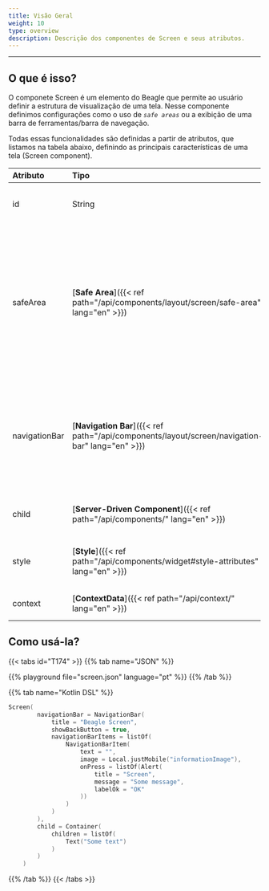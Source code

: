 ```yaml
---
title: Visão Geral
weight: 10
type: overview
description: Descrição dos componentes de Screen e seus atributos.
---
```


---

## O que é isso?

O componete Screen é um elemento do Beagle que permite ao usuário definir a estrutura de visualização de uma tela. Nesse componente definimos configurações como o uso de *`safe areas`* ou a exibição de uma barra de ferramentas/barra de navegação.

Todas essas funcionalidades são definidas a partir de atributos, que listamos na tabela abaixo, definindo as principais características de uma tela (Screen component).

| **Atributo**  | **Tipo** | Obrigatório | **Definição** |
| :------------ | :------- | :---------: | :------------ |
| id            | String | | Atributo que identifica uma tela em uma aplicação |
| safeArea      | [**Safe Area**]({{< ref path="/api/components/layout/screen/safe-area" lang="en" >}}) | | Ative Áreas seguras para ajudar a colocar visualizações na parte visível da interface geral. Por padrão, não está habilitado e não restringirá a consideração de nenhuma área segura. |
| navigationBar | [**Navigation Bar**]({{< ref path="/api/components/layout/screen/navigation-bar" lang="en" >}}) | | Permite que alguns detalhes da Barra de Navegação sejam definidos, como Botão Voltar e Itens da Barra de Navegação |
| child         | [**Server-Driven Component**]({{< ref path="/api/components/" lang="en" >}}) | ✓ | Recebe uma lista de componentes do Beagle. |
| style         | [**Style**]({{< ref path="/api/components/widget#style-attributes" lang="en" >}}) | | Fornecer opções de personalização visual para a `tela` |
| context       | [**ContextData**]({{< ref path="/api/context/" lang="en" >}}) | | Cria um *Dados de Contexto* para uma Tela. |

## Como usá-la?

{{< tabs id="T174" >}}
{{% tab name="JSON" %}}

<!-- json-playground:screen.json
{
  "_beagleComponent_" : "beagle:screenComponent",
  "navigationBar" : {
    "title" : "Beagle Screen",
    "showBackButton" : true,
    "navigationBarItems" : [ {
      "_beagleComponent_" : "beagle:navigationBarItem",
      "text" : "",
      "image" : {
        "_beagleImagePath_" : "local",
        "mobileId" : "informationImage"
      },
      "onPress" : [{
        "_beagleAction_" : "beagle:alert",
        "title" : "Screen",
        "message" : "Some message",
        "labelOk" : "OK"
      }]
    } ]
  },
  "child" : {
    "_beagleComponent_" : "beagle:container",
    "children" : [ {
      "_beagleComponent_" : "beagle:text",
      "text" : "Some text"
    } ]
  }
}
-->

{{% playground file="screen.json" language="pt" %}}
{{% /tab %}}

{{% tab name="Kotlin DSL" %}}

```kotlin
Screen(
        navigationBar = NavigationBar(
            title = "Beagle Screen",
            showBackButton = true,
            navigationBarItems = listOf(
                NavigationBarItem(
                    text = "",
                    image = Local.justMobile("informationImage"),
                    onPress = listOf(Alert(
                        title = "Screen",
                        message = "Some message",
                        labelOk = "OK"
                    ))
                )
            )
        ),
        child = Container(
            children = listOf(
                Text("Some text")
            )
        )
    )
```

{{% /tab %}}
{{< /tabs >}}
